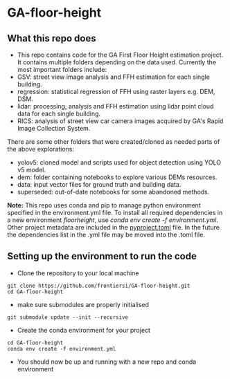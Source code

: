 # GA-floor-height

## What this repo does
- This repo contains code for the GA First Floor Height estimation project. It contains multiple folders depending on the data used. Currently the most important folders include:  
- GSV: street view image analysis and FFH estimation for each single building.  
- regression: statistical regression of FFH using raster layers e.g. DEM, DSM.  
- lidar: processing, analysis and FFH estimation using lidar point cloud data for each single building.  
- RICS: analysis of street view car camera images acquired by GA's Rapid Image Collection System.  

There are some other folders that were created/cloned as needed parts of the above explorations:  
- yolov5: cloned model and scripts used for object detection using YOLO v5 model.  
- dem: folder containing notebooks to explore various DEMs resources.  
- data: input vector files for ground truth and building data.  
- superseded: out-of-date notebooks for some abandoned methods.  

**Note:** This repo uses conda and pip to manage python environment specified in the environment.yml file. To install all required dependencies in a new environment _floorheight_, use _conda env create -f environment.yml_. Other project metadata are included in the [pyproject.toml](pyproject.toml) file. In the future the dependencies list in the .yml file may be moved into the .toml file.  

## Setting up the environment to run the code
- Clone the repository to your local machine
````
git clone https://github.com/frontiersi/GA-floor-height.git
cd GA-floor-height
````
- make sure submodules are properly initialised
````
git submodule update --init --recursive
````
- Create the conda environment for your project  
````
cd GA-floor-height
conda env create -f environment.yml
````
- You should now be up and running with a new repo and conda environment

